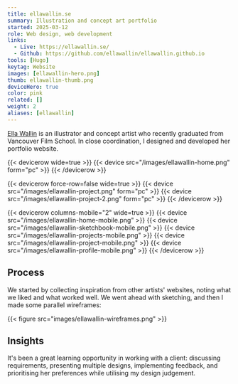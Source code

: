 ```yaml
---
title: ellawallin.se
summary: Illustration and concept art portfolio
started: 2025-03-12
role: Web design, web development
links:
  - Live: https://ellawallin.se/
  - Github: https://github.com/ellawallin/ellawallin.github.io
tools: [Hugo]
keytag: Website
images: [ellawallin-hero.png]
thumb: ellawallin-thumb.png
deviceHero: true
color: pink
related: []
weight: 2
aliases: [ellawallin]
---
```


[Ella Wallin](https://ellawallin.se) is an illustrator and concept artist who recently graduated from Vancouver Film School. In close coordination, I designed and developed her portfolio website.

{{< devicerow wide=true >}}
    {{< device src="/images/ellawallin-home.png" form="pc" >}}
{{< /devicerow >}}

{{< devicerow force-row=false wide=true >}}
    {{< device src="/images/ellawallin-project.png" form="pc" >}}
    {{< device src="/images/ellawallin-project-2.png" form="pc" >}}
{{< /devicerow >}}

{{< devicerow columns-mobile="2" wide=true >}}
    {{< device src="/images/ellawallin-home-mobile.png" >}}
    {{< device src="/images/ellawallin-sketchbook-mobile.png" >}}
    {{< device src="/images/ellawallin-projects-mobile.png" >}}
    {{< device src="/images/ellawallin-project-mobile.png" >}}
    {{< device src="/images/ellawallin-profile-mobile.png" >}}
{{< /devicerow >}}

## Process

We started by collecting inspiration from other artists' websites, noting what we liked and what worked well. We went ahead with sketching, and then I made some parallel wireframes:

{{< figure src="images/ellawallin-wireframes.png" >}}

## Insights

It's been a great learning opportunity in working with a client: discussing requirements, presenting multiple designs, implementing feedback, and prioritising her preferences while utilising my design judgement.
